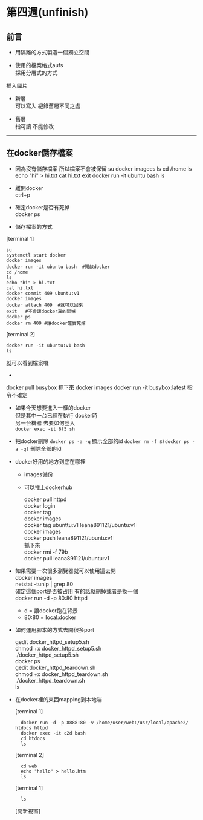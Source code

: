 # 第四週(unfinish)

## 前言
- 用隔離的方式製造一個獨立空間

- 使用的檔案格式aufs  
採用分層式的方式

插入圖片

* 新層  
可以寫入 紀錄舊層不同之處  

* 舊層  
指可讀 不能修改  

---

## 在docker儲存檔案

- 因為沒有儲存檔案 所以檔案不會被保留
su
docker imagees
ls
cd /home
ls
echo "hi" > hi.txt
cat hi.txt
exit
docker run -it ubuntu bash
ls

- 離開docker  
ctrl+p  

- 確定docker是否有死掉  
docker ps  

- 儲存檔案的方式  

[terminal 1]

    su  
    systemctl start docker  
    docker images  
    docker run -it ubuntu bash  #開啟docker  
    cd /home  
    ls  
    echo "hi" > hi.txt  
    cat hi.txt  
    docker commit 409 ubuntu:v1  
    docker images  
    docker attach 409  #就可以回來  
    exit   #不會讓docker真的關掉  
    docker ps  
    docker rm 409 #讓docker確實死掉  

[terminal 2]

    docker run -it ubuntu:v1 bash
    ls

就可以看到檔案囉  

-
docker pull busybox 抓下來
docker images
docker  run -it busybox:latest 指令不確定

- 如果今天想要進入一樣的docker  
 但是其中一台已經在執行 docker時  
 另一台機器 去要如何登入  
`docker exec -it 6f5 sh`

- 把docker刪除
`docker ps -a -q` 顯示全部的id
`docker rm -f $(docker ps -a -q)` 刪除全部的id

- docker好用的地方到底在哪裡 
    - images備份

    - 可以推上dockerhub  

        docker pull httpd  
        docker login  
        docker tag  
        docker images  
        docker tag ubunttu:v1 leana891121/ubuntu:v1  
        docker images  
        docker push leana891121/ubuntu:v1  
        抓下來  
        docker rmi -f 79b  
        docker pull leana891121/ubuntu:v1  

- 如果需要一次很多瀏覽器就可以使用這去開  
docker images  
netstat -tunlp | grep 80   
確定這個port是否被占用 有的話就刪掉或者是換一個  
docker run -d -p 80:80 httpd  
    - d = 讓docker跑在背景  
    - 80:80 = local:docker  

- 如何運用腳本的方式去開很多port  

    gedit docker_httpd_setup5.sh  
    chmod +x docker_httpd_setup5.sh   
    ./docker_httpd_setup5.sh   
    docker ps  
    gedit docker_httpd_teardown.sh  
    chmod +x docker_httpd_teardown.sh   
    ./docker_httpd_teardown.sh   
    ls  

- 在docker裡的東西mapping到本地端

    [terminal 1]  

        docker run -d -p 8888:80 -v /home/user/web:/usr/local/apache2/  htdocs httpd  
        docker exec -it c2d bash  
        cd htdocs   
        ls  

    [terminal 2]

        cd web
        echo "hello" > hello.htm
        ls

    [terminal 1]

        ls

    [開新視窗]


